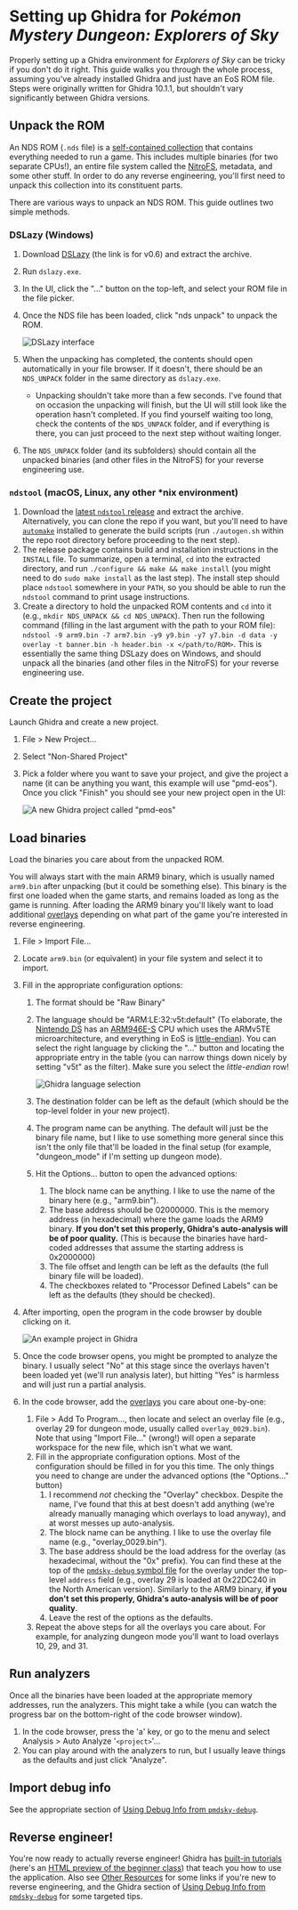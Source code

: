 # Setting up Ghidra for _Pokémon Mystery Dungeon: Explorers of Sky_
Properly setting up a Ghidra environment for _Explorers of Sky_ can be tricky if you don't do it right. This guide walks you through the whole process, assuming you've already installed Ghidra and just have an EoS ROM file. Steps were originally written for Ghidra 10.1.1, but shouldn't vary significantly between Ghidra versions.

## Unpack the ROM
An NDS ROM (`.nds` file) is a [self-contained collection](https://problemkaputt.de/gbatek.htm#dscartridgeheader) that contains everything needed to run a game. This includes multiple binaries (for two separate CPUs!), an entire file system called the [NitroFS](https://problemkaputt.de/gbatek.htm#dscartridgenitroromandnitroarcfilesystems), metadata, and some other stuff. In order to do any reverse engineering, you'll first need to unpack this collection into its constituent parts.

There are various ways to unpack an NDS ROM. This guide outlines two simple methods.

### DSLazy (Windows)
1. Download [DSLazy](https://projectpokemon.org/home/files/file/2118-dslazy/) (the link is for v0.6) and extract the archive.
2. Run `dslazy.exe`.
3. In the UI, click the "..." button on the top-left, and select your ROM file in the file picker.
4. Once the NDS file has been loaded, click "nds unpack" to unpack the ROM.

   ![DSLazy interface](images/dslazy.png)

5. When the unpacking has completed, the contents should open automatically in your file browser. If it doesn't, there should be an `NDS_UNPACK` folder in the same directory as `dslazy.exe`.
    - Unpacking shouldn't take more than a few seconds. I've found that on occasion the unpacking will finish, but the UI will still look like the operation hasn't completed. If you find yourself waiting too long, check the contents of the `NDS_UNPACK` folder, and if everything is there, you can just proceed to the next step without waiting longer.
6. The `NDS_UNPACK` folder (and its subfolders) should contain all the unpacked binaries (and other files in the NitroFS) for your reverse engineering use.

### `ndstool` (macOS, Linux, any other *nix environment)
1. Download the [latest `ndstool` release](https://github.com/devkitPro/ndstool/releases/latest) and extract the archive. Alternatively, you can clone the repo if you want, but you'll need to have [`automake`](https://www.gnu.org/software/automake/) installed to generate the build scripts (run `./autogen.sh` within the repo root directory before proceeding to the next step).
2. The release package contains build and installation instructions in the `INSTALL` file. To summarize, open a terminal, `cd` into the extracted directory, and run `./configure && make && make install` (you might need to do `sudo make install` as the last step). The install step should place `ndstool` somewhere in your `PATH`, so you should be able to run the `ndstool` command to print usage instructions.
3. Create a directory to hold the unpacked ROM contents and `cd` into it (e.g., `mkdir NDS_UNPACK && cd NDS_UNPACK`). Then run the following command (filling in the last argument with the path to your ROM file): `ndstool -9 arm9.bin -7 arm7.bin -y9 y9.bin -y7 y7.bin -d data -y overlay -t banner.bin -h header.bin -x </path/to/ROM>`. This is essentially the same thing DSLazy does on Windows, and should unpack all the binaries (and other files in the NitroFS) for your reverse engineering use.

## Create the project
Launch Ghidra and create a new project.

1. File > New Project...
2. Select "Non-Shared Project"
3. Pick a folder where you want to save your project, and give the project a name (it can be anything you want, this example will use "pmd-eos"). Once you click "Finish" you should see your new project open in the UI:

   ![A new Ghidra project called "pmd-eos"](images/ghidra-new-project.png)

## Load binaries
Load the binaries you care about from the unpacked ROM.

You will always start with the main ARM9 binary, which is usually named `arm9.bin` after unpacking (but it could be something else). This binary is the first one loaded when the game starts, and remains loaded as long as the game is running. After loading the ARM9 binary you'll likely want to load additional [overlays](overlays.md) depending on what part of the game you're interested in reverse engineering.

1. File > Import File...
2. Locate `arm9.bin` (or equivalent) in your file system and select it to import.
3. Fill in the appropriate configuration options:
    1. The format should be "Raw Binary"
    2. The language should be "ARM:LE:32:v5t:default" (To elaborate, the [Nintendo DS](https://en.wikipedia.org/wiki/Nintendo_DS) has an [ARM946E-S](https://en.wikipedia.org/wiki/ARM9#ARM9E-S_and_ARM9EJ-S) CPU which uses the ARMv5TE microarchitecture, and everything in EoS is [little-endian](https://en.wikipedia.org/wiki/Endianness)). You can select the right language by clicking the "..." button and locating the appropriate entry in the table (you can narrow things down nicely by setting "v5t" as the filter). Make sure you select the _little-endian_ row!

       ![Ghidra language selection](images/ghidra-language.png)

    3. The destination folder can be left as the default (which should be the top-level folder in your new project).
    4. The program name can be anything. The default will just be the binary file name, but I like to use something more general since this isn't the only file that'll be loaded in the final setup (for example, "dungeon_mode" if I'm setting up dungeon mode).
    5. Hit the Options... button to open the advanced options:
        1. The block name can be anything. I like to use the name of the binary here (e.g., "arm9.bin").
        2. The base address should be 02000000. This is the memory address (in hexadecimal) where the game loads the ARM9 binary. **If you don't set this properly, Ghidra's auto-analysis will be of poor quality.** (This is because the binaries have hard-coded addresses that assume the starting address is 0x2000000)
        3. The file offset and length can be left as the defaults (the full binary file will be loaded).
        4. The checkboxes related to "Processor Defined Labels" can be left as the defaults (they should be checked).
4. After importing, open the program in the code browser by double clicking on it.

   ![An example project in Ghidra](images/ghidra-project-selection.png)

5. Once the code browser opens, you might be prompted to analyze the binary. I usually select "No" at this stage since the overlays haven't been loaded yet (we'll run analysis later), but hitting "Yes" is harmless and will just run a partial analysis.
6. In the code browser, add the [overlays](overlays.md) you care about one-by-one:
    1. File > Add To Program..., then locate and select an overlay file (e.g., overlay 29 for dungeon mode, usually called `overlay_0029.bin`). Note that using "Import File..." (wrong!) will open a separate workspace for the new file, which isn't what we want.
    2. Fill in the appropriate configuration options. Most of the configuration should be filled in for you this time. The only things you need to change are under the advanced options (the "Options..." button)
        1. I recommend _not_ checking the "Overlay" checkbox. Despite the name, I've found that this at best doesn't add anything (we're already manually managing which overlays to load anyway), and at worst messes up auto-analysis.
        2. The block name can be anything. I like to use the overlay file name (e.g., "overlay_0029.bin").
        3. The base address should be the load address for the overlay (as hexadecimal, without the "0x" prefix). You can find these at the top of the [`pmdsky-debug` symbol file](../symbols) for the overlay under the top-level `address` field (e.g., overlay 29 is loaded at 0x22DC240 in the North American version). Similarly to the ARM9 binary, **if you don't set this properly, Ghidra's auto-analysis will be of poor quality**.
        4. Leave the rest of the options as the defaults.
    3. Repeat the above steps for all the overlays you care about. For example, for analyzing dungeon mode you'll want to load overlays 10, 29, and 31.

## Run analyzers
Once all the binaries have been loaded at the appropriate memory addresses, run the analyzers. This might take a while (you can watch the progress bar on the bottom-right of the code browser window).

1. In the code browser, press the 'a' key, or go to the menu and select Analysis > Auto Analyze '`<project>`'...
2. You can play around with the analyzers to run, but I usually leave things as the defaults and just click "Analyze".

## Import debug info
See the appropriate section of [Using Debug Info from `pmdsky-debug`](using-debug-info.md#ghidra).

## Reverse engineer!
You're now ready to actually reverse engineer! Ghidra has [built-in tutorials](https://github.com/NationalSecurityAgency/ghidra/tree/master/GhidraDocs/GhidraClass) (here's an [HTML preview of the beginner class](https://htmlpreview.github.io/?https://github.com/NationalSecurityAgency/ghidra/blob/stable/GhidraDocs/GhidraClass/Beginner/Introduction_to_Ghidra_Student_Guide.html)) that teach you how to use the application. Also see [Other Resources](resources.md) for some links if you're new to reverse engineering, and the Ghidra section of [Using Debug Info from `pmdsky-debug`](using-debug-info.md#ghidra) for some targeted tips.
